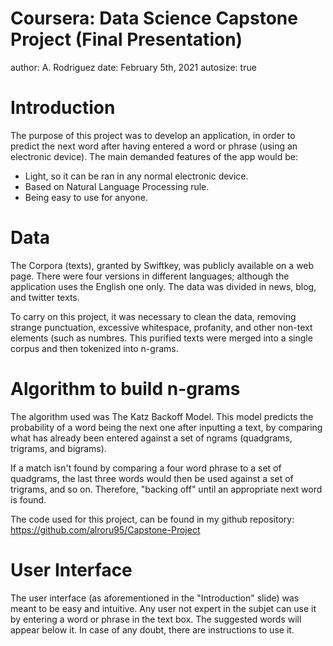 Coursera: Data Science Capstone Project (Final Presentation)
========================================================
author: A. Rodriguez
date: February 5th, 2021
autosize: true

Introduction 
========================================================

The purpose of this project was to develop an application, in order to predict the next word after having entered a word or phrase (using an electronic device). The main demanded features of the app would be:

- Light, so it can be ran in any normal electronic device. 
- Based on Natural Language Processing rule.
- Being easy to use for anyone.


Data
========================================================

The Corpora (texts), granted by Swiftkey, was publicly available on a web page. There were four versions in different languages; although the application uses the English one only. The data was divided in news, blog, and twitter texts.  

To carry on this project, it was necessary to clean the data, removing strange punctuation, excessive whitespace, profanity, and other non-text elements (such as numbres. This purified texts were merged into a single corpus and then tokenized into n-grams.


Algorithm to build n-grams
========================================================

The algorithm used was The Katz Backoff Model. This model predicts the probability of a word being the next one after inputting a text, by comparing what has already been entered against a set of ngrams (quadgrams, trigrams, and bigrams).

If a match isn't found by comparing a four word phrase to a set of quadgrams, the last three words would then be used against a set of trigrams, and so on. Therefore, "backing off" until an appropriate next word is found.

The code used for this project, can be found in my github repository:
https://github.com/alroru95/Capstone-Project


User Interface
========================================================



The user interface (as aforementioned in the "Introduction" slide) was meant to be easy and intuitive. Any user not expert in the subjet can use it by entering a word or phrase in the text box. The suggested words will appear below it. In case of any doubt, there are instructions to use it.
